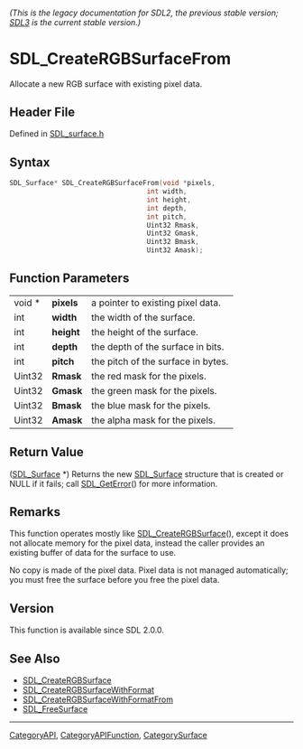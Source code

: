 ###### (This is the legacy documentation for SDL2, the previous stable version; [SDL3](https://wiki.libsdl.org/SDL3/) is the current stable version.)
# SDL_CreateRGBSurfaceFrom

Allocate a new RGB surface with existing pixel data.

## Header File

Defined in [SDL_surface.h](https://github.com/libsdl-org/SDL/blob/SDL2/include/SDL_surface.h)

## Syntax

```c
SDL_Surface* SDL_CreateRGBSurfaceFrom(void *pixels,
                                  int width,
                                  int height,
                                  int depth,
                                  int pitch,
                                  Uint32 Rmask,
                                  Uint32 Gmask,
                                  Uint32 Bmask,
                                  Uint32 Amask);
```

## Function Parameters

|        |            |                                    |
| ------ | ---------- | ---------------------------------- |
| void * | **pixels** | a pointer to existing pixel data.  |
| int    | **width**  | the width of the surface.          |
| int    | **height** | the height of the surface.         |
| int    | **depth**  | the depth of the surface in bits.  |
| int    | **pitch**  | the pitch of the surface in bytes. |
| Uint32 | **Rmask**  | the red mask for the pixels.       |
| Uint32 | **Gmask**  | the green mask for the pixels.     |
| Uint32 | **Bmask**  | the blue mask for the pixels.      |
| Uint32 | **Amask**  | the alpha mask for the pixels.     |

## Return Value

([SDL_Surface](SDL_Surface) *) Returns the new [SDL_Surface](SDL_Surface)
structure that is created or NULL if it fails; call
[SDL_GetError](SDL_GetError)() for more information.

## Remarks

This function operates mostly like
[SDL_CreateRGBSurface](SDL_CreateRGBSurface)(), except it does not allocate
memory for the pixel data, instead the caller provides an existing buffer
of data for the surface to use.

No copy is made of the pixel data. Pixel data is not managed automatically;
you must free the surface before you free the pixel data.

## Version

This function is available since SDL 2.0.0.

## See Also

- [SDL_CreateRGBSurface](SDL_CreateRGBSurface)
- [SDL_CreateRGBSurfaceWithFormat](SDL_CreateRGBSurfaceWithFormat)
- [SDL_CreateRGBSurfaceWithFormatFrom](SDL_CreateRGBSurfaceWithFormatFrom)
- [SDL_FreeSurface](SDL_FreeSurface)

----
[CategoryAPI](CategoryAPI), [CategoryAPIFunction](CategoryAPIFunction), [CategorySurface](CategorySurface)

